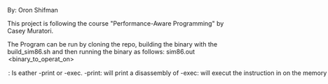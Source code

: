 By: Oron Shifman

This project is following the course "Performance-Aware Programming" by Casey Muratori.

The Program can be run by cloning the repo, building the binary with the build_sim86.sh and then running the binary as follows:
sim86.out <option> <binary_to_operat_on>

<option>: Is eather -print or -exec.
  -print: will print a disassembly of <binary_to_operat_on>
  -exec: will execut the instruction in <binary_to_operat_on> on the memory module and print out info about the execution prosses.

The program supports dissassembly operations that appear in the listings in decoding_listing_asm directory, and execution of operations that appear in execution_listing_asm.
